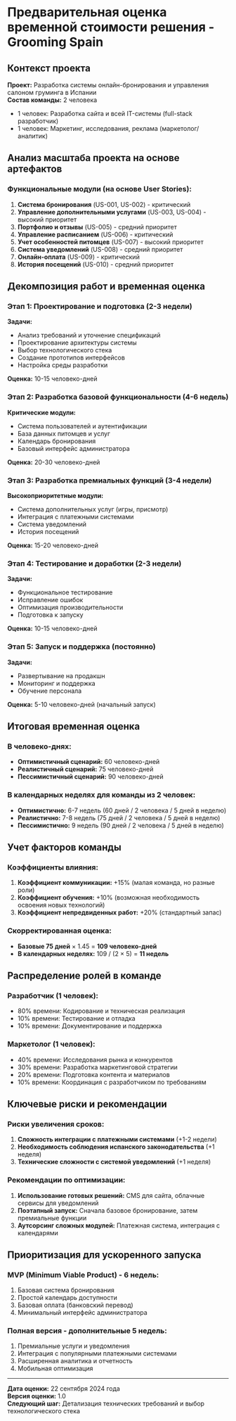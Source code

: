 # Предварительная оценка временной стоимости решения - Grooming Spain

## Контекст проекта
**Проект:** Разработка системы онлайн-бронирования и управления салоном груминга в Испании  
**Состав команды:** 2 человека
- 1 человек: Разработка сайта и всей IT-системы (full-stack разработчик)
- 1 человек: Маркетинг, исследования, реклама (маркетолог/аналитик)

## Анализ масштаба проекта на основе артефактов

### Функциональные модули (на основе User Stories):
1. **Система бронирования** (US-001, US-002) - критический
2. **Управление дополнительными услугами** (US-003, US-004) - высокий приоритет
3. **Портфолио и отзывы** (US-005) - средний приоритет
4. **Управление расписанием** (US-006) - критический
5. **Учет особенностей питомцев** (US-007) - высокий приоритет
6. **Система уведомлений** (US-008) - средний приоритет
7. **Онлайн-оплата** (US-009) - критический
8. **История посещений** (US-010) - средний приоритет

## Декомпозиция работ и временная оценка

### Этап 1: Проектирование и подготовка (2-3 недели)
**Задачи:**
- Анализ требований и уточнение спецификаций
- Проектирование архитектуры системы
- Выбор технологического стека
- Создание прототипов интерфейсов
- Настройка среды разработки

**Оценка:** 10-15 человеко-дней

### Этап 2: Разработка базовой функциональности (4-6 недель)
**Критические модули:**
- Система пользователей и аутентификации
- База данных питомцев и услуг
- Календарь бронирования
- Базовый интерфейс администратора

**Оценка:** 20-30 человеко-дней

### Этап 3: Разработка премиальных функций (3-4 недели)
**Высокоприоритетные модули:**
- Система дополнительных услуг (игры, присмотр)
- Интеграция с платежными системами
- Система уведомлений
- История посещений

**Оценка:** 15-20 человеко-дней

### Этап 4: Тестирование и доработки (2-3 недели)
**Задачи:**
- Функциональное тестирование
- Исправление ошибок
- Оптимизация производительности
- Подготовка к запуску

**Оценка:** 10-15 человеко-дней

### Этап 5: Запуск и поддержка (постоянно)
**Задачи:**
- Развертывание на продакшн
- Мониторинг и поддержка
- Обучение персонала

**Оценка:** 5-10 человеко-дней (начальный запуск)

## Итоговая временная оценка

### В человеко-днях:
- **Оптимистичный сценарий:** 60 человеко-дней
- **Реалистичный сценарий:** 75 человеко-дней  
- **Пессимистичный сценарий:** 90 человеко-дней

### В календарных неделях для команды из 2 человек:
- **Оптимистично:** 6-7 недель (60 дней / 2 человека / 5 дней в неделю)
- **Реалистично:** 7-8 недель (75 дней / 2 человека / 5 дней в неделю)
- **Пессимистично:** 9 недель (90 дней / 2 человека / 5 дней в неделю)

## Учет факторов команды

### Коэффициенты влияния:
1. **Коэффициент коммуникации:** +15% (малая команда, но разные роли)
2. **Коэффициент обучения:** +10% (возможная необходимость освоения новых технологий)
3. **Коэффициент непредвиденных работ:** +20% (стандартный запас)

### Скорректированная оценка:
- **Базовые 75 дней** × 1.45 = **109 человеко-дней**
- **В календарных неделях:** 109 / (2 × 5) = **11 недель**

## Распределение ролей в команде

### Разработчик (1 человек):
- 80% времени: Кодирование и техническая реализация
- 10% времени: Тестирование и отладка
- 10% времени: Документирование и поддержка

### Маркетолог (1 человек):
- 40% времени: Исследования рынка и конкурентов
- 30% времени: Разработка маркетинговой стратегии
- 20% времени: Подготовка контента и материалов
- 10% времени: Координация с разработчиком по требованиям

## Ключевые риски и рекомендации

### Риски увеличения сроков:
1. **Сложность интеграции с платежными системами** (+1-2 недели)
2. **Необходимость соблюдения испанского законодательства** (+1 неделя)
3. **Технические сложности с системой уведомлений** (+1 неделя)

### Рекомендации по оптимизации:
1. **Использование готовых решений:** CMS для сайта, облачные сервисы для уведомлений
2. **Поэтапный запуск:** Сначала базовое бронирование, затем премиальные функции
3. **Аутсорсинг сложных модулей:** Платежная система, интеграция с календарями

## Приоритизация для ускоренного запуска

### MVP (Minimum Viable Product) - 6 недель:
1. Базовая система бронирования
2. Простой календарь доступности
3. Базовая оплата (банковский перевод)
4. Минимальный интерфейс администратора

### Полная версия - дополнительные 5 недель:
1. Премиальные услуги и уведомления
2. Интеграция с популярными платежными системами
3. Расширенная аналитика и отчетность
4. Мобильная оптимизация

---

**Дата оценки:** 22 сентября 2024 года  
**Версия оценки:** 1.0  
**Следующий шаг:** Детализация технических требований и выбор технологического стека